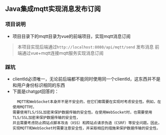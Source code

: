 ## Java集成mqtt实现消息发布订阅

### 项目说明

* 项目目录下的mqtt目录为vue的前端项目，实现mqtt消息订阅

> 本项目实现后端通过`http://localhost:8080/api/mqtt/send` 发布消息
> 前端通过vue+mqtt连接mqtt服务实现消息订阅

### 踩坑

* clientId必须唯一，无论前后端都不能同时使用同一个clientId，这东西并不是和用户身份标识相同的东西
* 下面是chatgpt回答的：
  ```shell
    MQTT和WebSocket本身并不是不安全的，但它们都需要在实现时考虑安全性。例如，在使用MQTT时，
  需要使用TLS/SSL加密来保护数据传输的安全性。在使用WebSocket时，也需要使用TLS/SSL加密来保护数据传输的安全性，
  并且需要考虑防止跨站点脚本攻击（XSS）和跨站点请求伪造（CSRF）等安全问题。因此，
  实现MQTT和WebSocket时需要注意安全性，并采取相应的措施来保护数据传输的安全性。
    ```